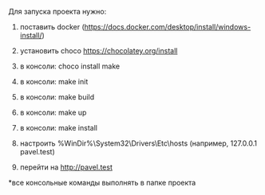 Для запуска проекта нужно:

1) поставить docker (https://docs.docker.com/desktop/install/windows-install/)
2) установить choco https://chocolatey.org/install
3) в консоли: choco install make
4) в консоли: make init
5) в консоли: make build
6) в консоли: make up
7) в консоли: make install

8) настроить %WinDir%\System32\Drivers\Etc\hosts (например, 127.0.0.1 pavel.test)
9) перейти на http://pavel.test

*все консольные команды выполнять в папке проекта